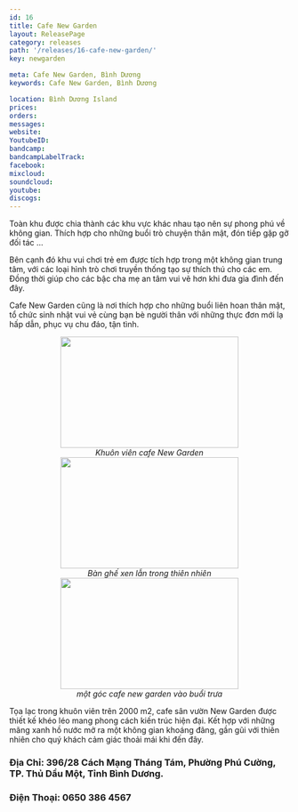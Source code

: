 ```yaml
---
id: 16
title: Cafe New Garden
layout: ReleasePage
category: releases
path: '/releases/16-cafe-new-garden/'
key: newgarden

meta: Cafe New Garden, Bình Dương
keywords: Cafe New Garden, Bình Dương

location: Bình Dương Island
prices: 
orders: 
messages:
website: 
YoutubeID: 
bandcamp: 
bandcampLabelTrack: 
facebook: 
mixcloud: 
soundcloud: 
youtube: 
discogs:
---
```


Toàn khu được chia thành các khu vực khác nhau tạo nên sự phong phú về không gian. Thích hợp cho những buổi trò chuyện thân mật, đón tiếp gặp gỡ đối tác …

Bên cạnh đó khu vui chơi trẻ em được tích hợp trong một không gian trung tâm, với các loại hình trò chơi truyền thống tạo sự thích thú cho các em. Đồng thời giúp cho các bậc cha mẹ an tâm vui vẽ hơn khi đưa gia đình đến đây.

Cafe New Garden cũng là nơi thích hợp cho những buổi liên hoan thân mật, tổ chức sinh nhật vui vẻ cùng bạn bè người thân với những thực đơn mới lạ hấp dẫn, phục vụ chu đáo, tận tình.

<div align="center"><img src="http://dulichbinhduong.org.vn/uploads/images/IMG_0071.JPG" width="320px" height="200px"></div>

<center><em>Khuôn viên cafe New Garden</em></center>

<div align="center"><img src="http://dulichbinhduong.org.vn/uploads/images/IMG_0073.JPG" width="320px" height="200px"></div>

<center><em>Bàn ghế xen lẫn trong thiên nhiên</em></center>

<div align="center"><img src="http://dulichbinhduong.org.vn/uploads/images/IMG_0074.JPG" width="320px" height="200px"></div>

<center><em>một góc cafe new garden vào buổi trưa</em></center>

Tọa lạc trong khuôn viên trên 2000 m2, cafe sân vườn New Garden được thiết kế khéo léo mang phong cách kiến trúc hiện đại. Kết hợp với những mãng xanh hồ nước mở ra một không gian khoáng đãng, gần gũi với thiên nhiên cho quý khách cảm giác thoải mái khi đến đây.

<h3>Địa Chỉ: 396/28 Cách Mạng Tháng Tám, Phường Phú Cường, TP. Thủ Dầu Một, Tỉnh Bình Dương.</h3>

<h3>Điện Thoại: 0650 386 4567</h3>

